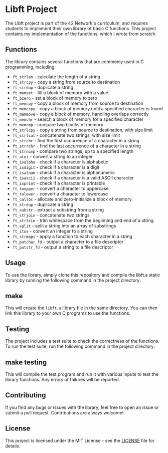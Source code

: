 # Libft Project

The Libft project is part of the 42 Network's curriculum, and requires students to implement their own library of basic C functions. This project contains my implementation of the functions, which I wrote from scratch.

## Functions

The library contains several functions that are commonly used in C programming, including:

- `ft_strlen` - calculate the length of a string
- `ft_strcpy` - copy a string from source to destination
- `ft_strdup` - duplicate a string
- `ft_memset` - fill a block of memory with a value
- `ft_bzero` - set a block of memory to zero
- `ft_memcpy` - copy a block of memory from source to destination
- `ft_memccpy` - copy a block of memory until a specified character is found
- `ft_memmove` - copy a block of memory, handling overlaps correctly
- `ft_memchr` - search a block of memory for a specified character
- `ft_memcmp` - compare two blocks of memory
- `ft_strlcpy` - copy a string from source to destination, with size limit
- `ft_strlcat` - concatenate two strings, with size limit
- `ft_strchr` - find the first occurrence of a character in a string
- `ft_strrchr` - find the last occurrence of a character in a string
- `ft_strncmp` - compare two strings, up to a specified length
- `ft_atoi` - convert a string to an integer
- `ft_isalpha` - check if a character is alphabetic
- `ft_isdigit` - check if a character is a digit
- `ft_isalnum` - check if a character is alphanumeric
- `ft_isascii` - check if a character is a valid ASCII character
- `ft_isprint` - check if a character is printable
- `ft_toupper` - convert a character to uppercase
- `ft_tolower` - convert a character to lowercase
- `ft_calloc` - allocate and zero-initialize a block of memory
- `ft_strdup` - duplicate a string
- `ft_substr` - extract a substring from a string
- `ft_strjoin` - concatenate two strings
- `ft_strtrim` - trim whitespace from the beginning and end of a string
- `ft_split` - split a string into an array of substrings
- `ft_itoa` - convert an integer to a string
- `ft_strmapi` - apply a function to each character in a string
- `ft_putchar_fd` - output a character to a file descriptor
- `ft_putstr_fd` - output a string to a file descriptor

## Usage

To use the library, simply clone this repository and compile the libft.a static library by running the following command in the project directory:

## make


This will create the `libft.a` library file in the same directory. You can then link this library to your own C programs to use the functions.

## Testing

The project includes a test suite to check the correctness of the functions. To run the test suite, run the following command in the project directory:

## make testing


This will compile the test program and run it with various inputs to test the library functions. Any errors or failures will be reported.

## Contributing

If you find any bugs or issues with the library, feel free to open an issue or submit a pull request. Contributions are always welcome!

## License

This project is licensed under the MIT License - see the [LICENSE](LICENSE) file for details.

